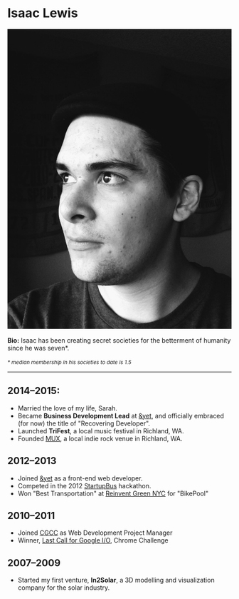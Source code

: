 # Isaac Lewis

<img class="img-float-right" src="img/headshot.jpg" />

**Bio:** Isaac has been creating secret societies for the betterment of humanity since he was seven*.

<small>_* median membership in his societies to date is 1.5_</small>

* * *

## 2014–2015:

*   Married the love of my life, Sarah.
*   Became **Business Development Lead** at [&yet](http://andyet.com), and officially embraced (for now) the title of "Recovering Developer".
*   Launched **TriFest**, a local music festival in Richland, WA.
*   Founded [MUX](http://mux.tc), a local indie rock venue in Richland, WA.

## 2012–2013

*   Joined [&yet](http://andyet.com) as a front-end web developer.
*   Competed in the 2012 [StartupBus](https://www.youtube.com/watch?v=oeqTCpkGKoY) hackathon.
*   Won "Best Transportation" at [Reinvent Green NYC](http://mashable.com/2012/07/02/nyc-green-hackathon-apps/#.Mx0zrsiEaqV) for "BikePool"

## 2010–2011

*   Joined [CGCC](http://cgcc.edu) as Web Development Project Manager
*   Winner, [Last Call for Google I/O](http://googlecode.blogspot.com/2011/04/and-glory-goes-tolast-call-for-google.html), Chrome Challenge

## 2007–2009

*   Started my first venture, **In2Solar**, a 3D modelling and visualization company for the solar industry.
